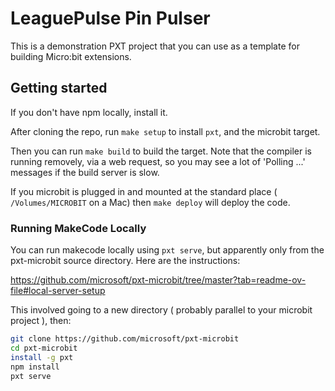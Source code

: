 # LeaguePulse Pin Pulser

This is a demonstration PXT project that you can use as a template for
building Micro:bit extensions. 

## Getting started

If you don't have npm locally, install it. 

After cloning the repo, run `make setup` to install `pxt`, and the microbit target. 

Then you can run `make build` to build the target. Note that the compiler is
running removely, via a web request, so you may see a lot of 'Polling ...'
messages if the build server is slow.

If you microbit is plugged in and mounted at the standard place (
`/Volumes/MICROBIT` on a Mac) then `make deploy` will deploy the code. 

### Running MakeCode Locally

You can run makecode locally using `pxt serve`, but apparently only from the pxt-microbit source
directory. Here are the instructions: 

https://github.com/microsoft/pxt-microbit/tree/master?tab=readme-ov-file#local-server-setup

This involved going to a new directory ( probably parallel to your microbit project ), then:

```bash
git clone https://github.com/microsoft/pxt-microbit
cd pxt-microbit
install -g pxt
npm install
pxt serve
```